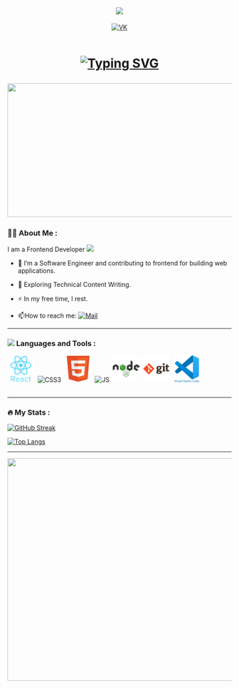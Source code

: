 <div id="header" align="center">
  <img src="https://media3.giphy.com/media/v1.Y2lkPTc5MGI3NjExbWU1bjcwNG9sdTJudDg0cG1ucmF0OTRrem01eHZ2dXQ3eXZhN2RyeCZlcD12MV9pbnRlcm5hbF9naWZfYnlfaWQmY3Q9cw/UmWpVKOvNEv6CHVtl7/giphy.gif" width="200"/>
<br><br>
  <div id="badges">
    <a href="#######">
      <img width="150" src="https://img.shields.io/badge/%D0%92%D0%BA%D0%BE%D0%BD%D1%82%D0%B0%D0%BA%D1%82%D0%B5-%230077FF?style=plastic&logo=vk&logoColor=white" alt="VK"/>
    </a>
  </div>
<img src="https://komarev.com/ghpvc/?username=shamanveca&color=brightgreen&style=plastic&label=Profile+Views&abbreviated=true" alt=""/>
</div>

<h1 align="center"> 
  
  [![Typing SVG](https://readme-typing-svg.demolab.com?font=Fira+Code&weight=500&size=30&duration=4000&pause=1000&color=34F776&center=true&vCenter=true&multiline=true&width=1000&lines=Hi+there+%F0%9F%91%8B%2C+I'm+Max)](https://git.io/typing-svg) 
  
</h1>


<div align="center">
  <img src="https://media2.giphy.com/media/v1.Y2lkPTc5MGI3NjExbDU4cWdlcGZjNm82Y2Rka2I2anlsdXE4NjF6anpyaTR2dHV5azgwYSZlcD12MV9pbnRlcm5hbF9naWZfYnlfaWQmY3Q9Zw/f3iwJFOVOwuy7K6FFw/giphy.gif" width="600" height="300"/>
</div>

### :man_technologist: About Me :
I am a Frontend Developer <img src="https://media.giphy.com/media/WUlplcMpOCEmTGBtBW/giphy.gif" width="30">

- :telescope: I’m a Software Engineer and contributing to frontend for building web applications.

- :seedling: Exploring Technical Content Writing.

- :zap: In my free time, I rest.

- :mailbox:How to reach me: <a href="#######"> <img src="https://img.shields.io/badge/mail-%23005FF9?style=plastic&logo=maildotru&logoColor=white" alt="Mail"/> </a>

---
<h3 >
<img src="https://media0.giphy.com/media/v1.Y2lkPTc5MGI3NjExcXMzeWh1Y2c3OTFncDQwaXFscTN6NHo0cnVpY2cybHZ3NnJ4eDM0bCZlcD12MV9pbnRlcm5hbF9naWZfYnlfaWQmY3Q9cw/HvekzBaREHxlEwvlOS/giphy.gif" width="50"> Languages and Tools : 
</h3>

<div>
  <img src="https://github.com/devicons/devicon/blob/master/icons/react/react-original-wordmark.svg" title="React" alt="React" width="60" height="60"/>&nbsp;
  <img src="https://media1.giphy.com/media/v1.Y2lkPTc5MGI3NjExZ3NmaDZmaTk5ZXE2aXRxa2liaWs3YWJlZTJqd2xoY29lNmtpcGw0dCZlcD12MV9pbnRlcm5hbF9naWZfYnlfaWQmY3Q9dHM/w7j1Bivh2hvIbhDYO8/giphy.gif"  title="CSS3" alt="CSS3" width="60"     
height="60"/>&nbsp;
  <img src="https://github.com/devicons/devicon/blob/master/icons/html5/html5-original.svg" title="HTML5" alt="HTML5" width="60" height="60"/>&nbsp;
  <img src="https://media4.giphy.com/media/v1.Y2lkPTc5MGI3NjExZHlyNDU2aDc3cDg2M3RjZXJheGxoeTcydTBzYTE0cTh4NmwzMG1teSZlcD12MV9pbnRlcm5hbF9naWZfYnlfaWQmY3Q9cw/ejfEZhz0nh2kR0SZzn/giphy.gif"  title="JS" alt="JS" width="60" height="60"/>&nbsp;
  <img src="https://github.com/devicons/devicon/blob/master/icons/nodejs/nodejs-original-wordmark.svg" title="NodeJS" alt="NodeJS" width="60" height="60"/>&nbsp;
  <img src="https://github.com/devicons/devicon/blob/master/icons/git/git-original-wordmark.svg" title="Git" **alt="Git" width="60" height="60"/>&nbsp;
  <img src="https://github.com/devicons/devicon/blob/master/icons/vscode/vscode-original-wordmark.svg" title="VS Code" **alt="VS Code" width="60" height="60"/>
  <br><br>
</div>

---

### :fire: My Stats :

[![GitHub Streak](https://streak-stats.demolab.com?user=shamanveca&theme=algolia&date_format=j%20M%5B%20Y%5D)](https://git.io/streak-stats)

[![Top Langs](https://github-readme-stats.vercel.app/api/top-langs/?username=shamanveca&layout=compact&theme=algolia)](https://github.com/anuraghazra/github-readme-stats)

---

<div align="center">
  <img src="https://media0.giphy.com/media/v1.Y2lkPTc5MGI3NjExZWZ0eTN6YXlka3VkcWU0ZTVocnA3eWYxMjF5bnU0a2xiZmx0OGxtdyZlcD12MV9pbnRlcm5hbF9naWZfYnlfaWQmY3Q9cw/3kPDmoWdBpQPNhCnUG/giphy.gif" width="600" height="500"/>
</div>
